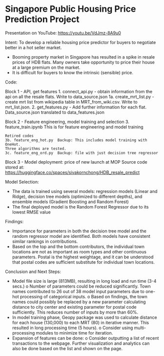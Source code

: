 # Singapore Public Housing Price Prediction Project
Presentation on YouTube:  https://youtu.be/VdJmz-8A9u0  

Intent:
To develop a reliable housing price predictor for buyers to negotiate better in a hot seller market. 
-	Booming property market in Singapore has resulted in a spike in resale prices of HDB flats. Many owners take opportunity to price their house at a large premium on the market.
-	It is difficult for buyers to know the intrinsic (sensible) price.

Code:

Block 1 - API, get features
    1. connect_api.py - obtain information from the api on all the resale flats. Write to data_source.json
    1a. create_mrt_list.py - create mrt list from wikipedia table in MRT_from_wiki.csv. Write to mrt_list.json.
    2. get_features.py - Add further information for each flat. Data_source.json translated to data_features.json


Block 2 - Feature engineering, model training and selection
    3. feature_train.ipynb  This is for feature engineering and model training

    Retired codes
    3b. feature_eng_hot.py  Backup: This includes model training with OneHot. 
    Three algorithms are tested.
    3c. feature_eng_ord.py  Backup: file with just decision tree regressor
    

Block 3 - Model deployment: price of new launch at MOP
Source code stored at: https://huggingface.co/spaces/sivakornchong/HDB_resale_predict 

Model Selection: 
-	The data is trained using several models: regression models (Linear and Ridge), decision tree models (optimized to different depths), and ensemble models (Gradient Boosting and Random Forest)
-	The final deployed model is the Random Forest Regressor due to its lowest RMSE value

Findings:
-	Importance for parameters in both the decision tree model and the random regressor model are identified. Both models have consistent similar rankings in contributions.
-	Based on the top and the bottom contributors, the individual town locations are not as important as room types and other continuous parameters. Postal is the highest weightage, and it can be understood that postal codes are sufficient substitute for individual town locations.

Conclusion and Next Steps:
-	Model file size is large (813MB), resulting in long load and run time (3-4 secs.)
    o	Number of parameters could be reduced significantly. Town names contributed to 26 out of 38 model input parameters due to one-hot processing of categorical inputs. 
    o	Based on findings, the town names could possibly be replaced by a new parameter calculating distance to city center and existing parameter for postal code sufficiently. This reduces number of inputs by more than 60%. 
-	In model training phase, Geopy package was used to calculate distance for each house (130,000) to each MRT (80) in iterative manner. This resulted in long processing time (5 hours).
    o	Consider using multi-processing modules to minimize time for iteration.
-	Expansion of features can be done:
    o	Consider outputting a list of recent transactions to the webpage. Further visualization and analytics can also be done based on the list and shown on the page. 


